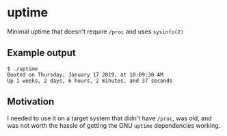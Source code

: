 # uptime
Minimal uptime that doesn't require `/proc` and uses `sysinfo(2)`

## Example output
```
$ ./uptime 
Booted on Thursday, January 17 2019, at 10:09:30 AM
Up 1 weeks, 2 days, 6 hours, 2 minutes, and 37 seconds
```

## Motivation
I needed to use it on a target system that didn't have `/proc`, was old, and was not
worth the hassle of getting the GNU `uptime` dependencies working.


